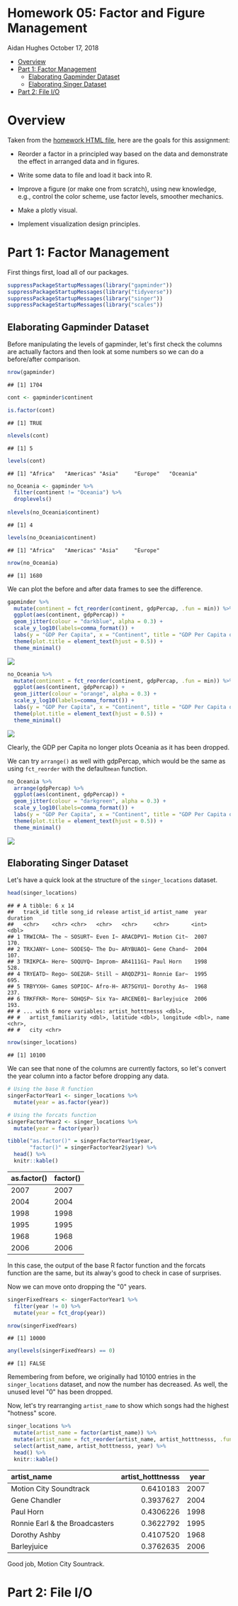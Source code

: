 Homework 05: Factor and Figure Management
================
Aidan Hughes
October 17, 2018

-   [Overview](#overview)
-   [Part 1: Factor Management](#part-1-factor-management)
    -   [Elaborating Gapminder Dataset](#elaborating-gapminder-dataset)
    -   [Elaborating Singer Dataset](#elaborating-singer-dataset)
-   [Part 2: File I/O](#part-2-file-io)

Overview
========

Taken from the [homework HTML file](http://stat545.com/Classroom/assignments/hw05/hw05.html), here are the goals for this assignment:

-   Reorder a factor in a principled way based on the data and demonstrate the effect in arranged data and in figures.

-   Write some data to file and load it back into R.

-   Improve a figure (or make one from scratch), using new knowledge, e.g., control the color scheme, use factor levels, smoother mechanics.

-   Make a plotly visual.

-   Implement visualization design principles.

Part 1: Factor Management
=========================

First things first, load all of our packages.

``` r
suppressPackageStartupMessages(library("gapminder"))
suppressPackageStartupMessages(library("tidyverse"))
suppressPackageStartupMessages(library("singer"))
suppressPackageStartupMessages(library("scales"))
```

Elaborating Gapminder Dataset
-----------------------------

Before manipulating the levels of gapminder, let's first check the columns are actually factors and then look at some numbers so we can do a before/after comparison.

``` r
nrow(gapminder)
```

    ## [1] 1704

``` r
cont <- gapminder$continent

is.factor(cont)
```

    ## [1] TRUE

``` r
nlevels(cont)
```

    ## [1] 5

``` r
levels(cont)
```

    ## [1] "Africa"   "Americas" "Asia"     "Europe"   "Oceania"

``` r
no_Oceania <- gapminder %>%
  filter(continent != "Oceania") %>%
  droplevels()
  
nlevels(no_Oceania$continent)
```

    ## [1] 4

``` r
levels(no_Oceania$continent)
```

    ## [1] "Africa"   "Americas" "Asia"     "Europe"

``` r
nrow(no_Oceania)
```

    ## [1] 1680

We can plot the before and after data frames to see the difference.

``` r
gapminder %>%
  mutate(continent = fct_reorder(continent, gdpPercap, .fun = min)) %>%
  ggplot(aes(continent, gdpPercap)) +
  geom_jitter(colour = "darkblue", alpha = 0.3) +
  scale_y_log10(labels=comma_format()) + 
  labs(y = "GDP Per Capita", x = "Continent", title = "GDP Per Capita of Continents Before Dropping Oceania") +
  theme(plot.title = element_text(hjust = 0.5)) +
  theme_minimal()
```

![](hw05-aidanh14_files/figure-markdown_github/Oceania%20not%20dropped-1.png)

``` r
no_Oceania %>%
  mutate(continent = fct_reorder(continent, gdpPercap, .fun = min)) %>%
  ggplot(aes(continent, gdpPercap)) +
  geom_jitter(colour = "orange", alpha = 0.3) +
  scale_y_log10(labels=comma_format()) + 
  labs(y = "GDP Per Capita", x = "Continent", title = "GDP Per Capita of Continents After Dropping Oceania") +
  theme(plot.title = element_text(hjust = 0.5)) +
  theme_minimal()
```

![](hw05-aidanh14_files/figure-markdown_github/Oceania%20dropped-1.png)

Clearly, the GDP per Capita no longer plots Oceania as it has been dropped.

We can try `arrange()` as well with gdpPercap, which would be the same as using `fct_reorder` with the default`mean` function.

``` r
no_Oceania %>%
  arrange(gdpPercap) %>%
  ggplot(aes(continent, gdpPercap)) +
  geom_jitter(colour = "darkgreen", alpha = 0.3) +
  scale_y_log10(labels=comma_format()) + 
  labs(y = "GDP Per Capita", x = "Continent", title = "GDP Per Capita of Continents Arranged by Mean") +
  theme(plot.title = element_text(hjust = 0.5)) +
  theme_minimal()
```

![](hw05-aidanh14_files/figure-markdown_github/no%20Oceania%20plot-1.png)

Elaborating Singer Dataset
--------------------------

Let's have a quick look at the structure of the `singer_locations` dataset.

``` r
head(singer_locations)
```

    ## # A tibble: 6 x 14
    ##   track_id title song_id release artist_id artist_name  year duration
    ##   <chr>    <chr> <chr>   <chr>   <chr>     <chr>       <int>    <dbl>
    ## 1 TRWICRA~ The ~ SOSURT~ Even I~ ARACDPV1~ Motion Cit~  2007     170.
    ## 2 TRXJANY~ Lone~ SODESQ~ The Du~ ARYBUAO1~ Gene Chand~  2004     107.
    ## 3 TRIKPCA~ Here~ SOQUYQ~ Improm~ AR4111G1~ Paul Horn    1998     528.
    ## 4 TRYEATD~ Rego~ SOEZGR~ Still ~ ARQDZP31~ Ronnie Ear~  1995     695.
    ## 5 TRBYYXH~ Games SOPIOC~ Afro-H~ AR75GYU1~ Dorothy As~  1968     237.
    ## 6 TRKFFKR~ More~ SOHQSP~ Six Ya~ ARCENE01~ Barleyjuice  2006     193.
    ## # ... with 6 more variables: artist_hotttnesss <dbl>,
    ## #   artist_familiarity <dbl>, latitude <dbl>, longitude <dbl>, name <chr>,
    ## #   city <chr>

``` r
nrow(singer_locations)
```

    ## [1] 10100

We can see that none of the columns are currently factors, so let's convert the year column into a factor before dropping any data.

``` r
# Using the base R function
singerFactorYear1 <- singer_locations %>%
  mutate(year = as.factor(year))

# Using the forcats function
singerFactorYear2 <- singer_locations %>%
  mutate(year = factor(year))

tibble("as.factor()" = singerFactorYear1$year,
       "factor()" = singerFactorYear2$year) %>%
  head() %>%
  knitr::kable()
```

| as.factor() | factor() |
|:------------|:---------|
| 2007        | 2007     |
| 2004        | 2004     |
| 1998        | 1998     |
| 1995        | 1995     |
| 1968        | 1968     |
| 2006        | 2006     |

In this case, the output of the base R factor function and the forcats function are the same, but its alway's good to check in case of surprises.

Now we can move onto dropping the "0" years.

``` r
singerFixedYears <- singerFactorYear1 %>%
  filter(year != 0) %>%
  mutate(year = fct_drop(year))

nrow(singerFixedYears)
```

    ## [1] 10000

``` r
any(levels(singerFixedYears) == 0)
```

    ## [1] FALSE

Remembering from before, we originally had 10100 entries in the `singer_locations` dataset, and now the number has decreased. As well, the unused level "0" has been dropped.

Now, let's try rearranging `artist_name` to show which songs had the highest "hotness" score.

``` r
singer_locations %>%
  mutate(artist_name = factor(artist_name)) %>%
  mutate(artist_name = fct_reorder(artist_name, artist_hotttnesss, .fun = max)) %>%
  select(artist_name, artist_hotttnesss, year) %>%
  head() %>%
  knitr::kable()
```

| artist\_name                   |  artist\_hotttnesss|  year|
|:-------------------------------|-------------------:|-----:|
| Motion City Soundtrack         |           0.6410183|  2007|
| Gene Chandler                  |           0.3937627|  2004|
| Paul Horn                      |           0.4306226|  1998|
| Ronnie Earl & the Broadcasters |           0.3622792|  1995|
| Dorothy Ashby                  |           0.4107520|  1968|
| Barleyjuice                    |           0.3762635|  2006|

Good job, Motion City Sountrack.

Part 2: File I/O
================
